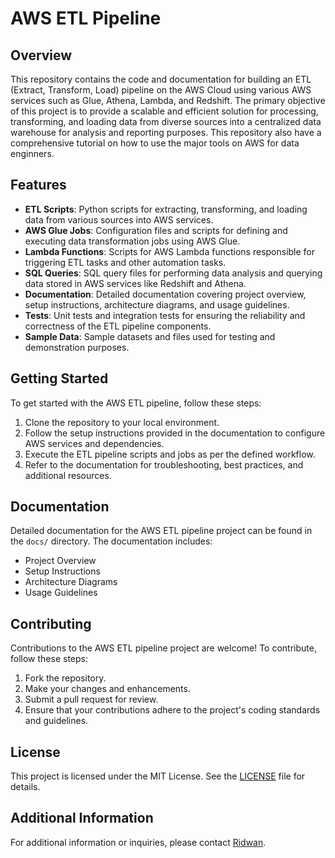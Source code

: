 # AWS ETL Pipeline

## Overview
This repository contains the code and documentation for building an ETL (Extract, Transform, Load) pipeline on the AWS Cloud using various AWS services such as Glue, Athena, Lambda, and Redshift. The primary objective of this project is to provide a scalable and efficient solution for processing, transforming, and loading data from diverse sources into a centralized data warehouse for analysis and reporting purposes.
This repository also have a comprehensive tutorial on how to use the major tools on AWS for data enginners.

## Features
- **ETL Scripts**: Python scripts for extracting, transforming, and loading data from various sources into AWS services.
- **AWS Glue Jobs**: Configuration files and scripts for defining and executing data transformation jobs using AWS Glue.
- **Lambda Functions**: Scripts for AWS Lambda functions responsible for triggering ETL tasks and other automation tasks.
- **SQL Queries**: SQL query files for performing data analysis and querying data stored in AWS services like Redshift and Athena.
- **Documentation**: Detailed documentation covering project overview, setup instructions, architecture diagrams, and usage guidelines.
- **Tests**: Unit tests and integration tests for ensuring the reliability and correctness of the ETL pipeline components.
- **Sample Data**: Sample datasets and files used for testing and demonstration purposes.

## Getting Started
To get started with the AWS ETL pipeline, follow these steps:

1. Clone the repository to your local environment.
2. Follow the setup instructions provided in the documentation to configure AWS services and dependencies.
3. Execute the ETL pipeline scripts and jobs as per the defined workflow.
4. Refer to the documentation for troubleshooting, best practices, and additional resources.

## Documentation
Detailed documentation for the AWS ETL pipeline project can be found in the `docs/` directory. The documentation includes:
- Project Overview
- Setup Instructions
- Architecture Diagrams
- Usage Guidelines

## Contributing
Contributions to the AWS ETL pipeline project are welcome! To contribute, follow these steps:
1. Fork the repository.
2. Make your changes and enhancements.
3. Submit a pull request for review.
4. Ensure that your contributions adhere to the project's coding standards and guidelines.

## License
This project is licensed under the MIT License. See the [LICENSE](LICENSE) file for details.


## Additional Information
For additional information or inquiries, please contact [Ridwan](ridwanclouds@gmail.com).

